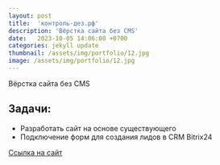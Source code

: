 ```yaml
---
layout: post
title:  'контроль-дез.рф'
description: 'Вёрстка сайта без CMS'
date:   2023-10-05 14:06:00 +0700
categories: jekyll update
thumbnail: /assets/img/portfolio/12.jpg
image: /assets/img/portfolio/12.jpg
---
```

Вёрстка сайта без CMS

## Задачи:
- Разработать сайт на основе существующего
- Подключение форм для создания лидов в CRM Bitrix24

<a href="https://контроль-дез.рф/" target="_blank">Ссылка на сайт</a>